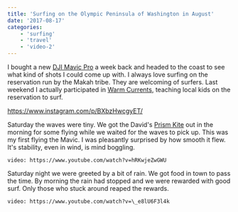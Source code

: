 ```yaml
---
title: 'Surfing on the Olympic Peninsula of Washington in August'
date: '2017-08-17'
categories:
    - 'surfing'
    - 'travel'
    - 'video-2'
---
```


I bought a new [DJI Mavic Pro](https://www.dji.com/mavic) a week back and headed to the coast to see what kind of shots I could come up with. I always love surfing on the reservation run by the Makah tribe. They are welcoming of surfers. Last weekend I actually participated in [Warm Currents](https://www.warmcurrent.org), teaching local kids on the reservation to surf.

https://www.instagram.com/p/BXbzHwcgyET/

Saturday the waves were tiny. We got the David's [Prism Kite](https://prismkites.com) out in the morning for some flying while we waited for the waves to pick up. This was my first flying the Mavic. I was pleasantly surprised by how smooth it flew. It's stability, even in wind, is mind boggling.

`video: https://www.youtube.com/watch?v=hRKwjeZwGWU`

Saturday night we were greeted by a bit of rain. We got food in town to pass the time. By morning the rain had stopped and we were rewarded with good surf. Only those who stuck around reaped the rewards.

`video: https://www.youtube.com/watch?v=\_e8lU6F3l4k`
